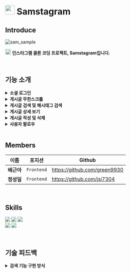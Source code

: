 # <img width="30px" src="https://user-images.githubusercontent.com/69451758/194764808-d6fd7767-afaa-4d41-819c-1a42557f2596.png" /> Samstagram

## Introduce

![sam_sample](https://user-images.githubusercontent.com/69451758/194764686-f8b905c0-2d15-425d-886e-4ecaf9ae444f.jpg)

<img width="18px" src="https://user-images.githubusercontent.com/69451758/194764808-d6fd7767-afaa-4d41-819c-1a42557f2596.png" /> <b>인스타그램 클론 코딩 프로젝트, Samstagram입니다.</b>

<br />

## 기능 소개

<details>
<summary><b>소셜 로그인</b></summary>
  
![sam_google](https://user-images.githubusercontent.com/69451758/194765506-1a550ce2-e0b9-4d74-a1c5-6d4e106d956a.jpg)  
- Google 소셜로그인으로 삼스타그램을 이용할 수 있습니다.

</details>
  
<details>
<summary><b>게시글 무한스크롤</b></summary>
  
![sam_infinite_scroll](https://user-images.githubusercontent.com/69451758/194766051-44ebe5ed-2ba0-4853-9ce0-6a0f2becb469.gif)
  
- 삼스타그램의 게시글을 무한스크롤로 확인할 수 있습니다. 

</details>

<details>
<summary><b>게시글 검색 및 해시태그 검색</b></summary>
    
![sam_search](https://user-images.githubusercontent.com/69451758/194766105-8890213f-bedb-4ef0-bf97-f822ab621f18.gif)
![sam_hashtag](https://user-images.githubusercontent.com/69451758/194766107-af119860-362f-41ed-bbc3-fa30804e625a.gif)
    
- 해시태그에 상단 검색바에 입력한 단어를 포함하는 게시글들을 볼 수 있습니다.
- 게시글의 해시태그를 클릭하면 해시태그 단어를 포함하는 게시글만 모아서 볼 수 있습니다.

</details>
  
<details>
<summary><b>게시글 상세 보기</b></summary>
   
![sam_carousel](https://user-images.githubusercontent.com/69451758/194766278-b525b0ed-ba4d-4855-932d-6d2d81ab3717.gif)  
![sam_detail](https://user-images.githubusercontent.com/69451758/194766280-7caf78a1-3e01-4f0f-a181-ed62d2fad9ee.gif)  
    
- 이미지 캐러셀로 여러 이미지를 확인하고 게시글 클릭을 통한 상세 보기가 가능합니다.
- 게시글 상세 보기에선 댓글 작성 및 다른 사용자들이 작성한 댓글을 볼 수 있습니다.

</details>
  
<details>
<summary><b>게시글 작성 및 삭제</b></summary>
  
![sam_post](https://user-images.githubusercontent.com/69451758/194766258-ee96242c-9672-416d-a730-9c7307c38ccc.gif) 
![sam_delete](https://user-images.githubusercontent.com/69451758/194766263-8e7efc45-0477-4c42-8a4e-0b9ed8451a55.gif)
    
- 게시글을 작성하고 삭제할 수 있습니다.

</details>
  
<details>
<summary><b>사용자 팔로우</b></summary>

![sam_follow](https://user-images.githubusercontent.com/69451758/194766295-52b07973-e0c8-4334-ad69-bcba955cf735.gif)
  
- 다른 사용자를 팔로우 또는 언팔로우 할 수 있습니다.

</details>

<br />

## Members

| 이름       | 포지션       | Github        | 
| ---------- | ---------------- | -------------------------------- |
| **배근아** | `Frontend` | https://github.com/green9930 | 
| **정성일** | `Frontend` | https://github.com/jsi7304 | 

<br />

## Skills

<p>
  <img src="https://img.shields.io/badge/React-61DAFB?style=for-the-badge&logo=React&logoColor=black">
  <img src="https://img.shields.io/badge/reduxtoolkit-764ABC?style=for-the-badge&logo=redux&logoColor=white">
  <img src="https://img.shields.io/badge/reduxthunk-764ABC?style=for-the-badge&logo=redux&logoColor=white">
  <br />
  <img src="https://img.shields.io/badge/React Router-CA4245?style=for-the-badge&logo=React Router&logoColor=white">
  <img src="https://img.shields.io/badge/Styled Components-DB7093?style=for-the-badge&logo=styledComponents&logoColor=white">
</p>

<br />

## 기술 피드백

<details>
<summary><b>검색 기능 구현 방식</b></summary>

<br />

🤔**검색 시 데이터 조회를 어떻게 할 것인가?**  
1. 검색어로 조회할 데이터를 GET요청으로 한번에 불러온 뒤, 그 안에서 입력값을 조회한다.
2. 검색어를 입력할 때마다 해당 단어가 포함된 게시글이 있는지 계속 GET요청을 보낸다.

**기술적 의사 결정**  
구현하려는 검색 기능은 단어를 입력할 때마다 해당되는 게시글의 개수를 하단에 보여줘야 했습니다.   

**피드백**  


</details>
  

